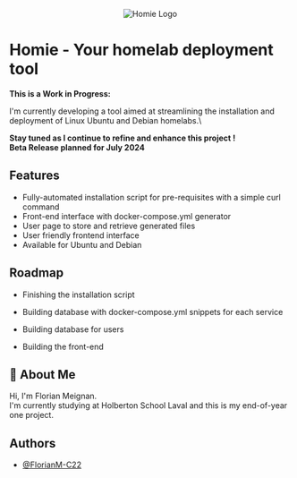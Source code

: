 <p align="center">
<picture>
 <source media="(prefers-color-scheme: dark)" srcset="https://kyekgrodzyclwvfppjnq.supabase.co/storage/v1/object/public/storage/Homie_Lowercase_White___Underline.png">
 <source media="(prefers-color-scheme: light)" srcset="https://kyekgrodzyclwvfppjnq.supabase.co/storage/v1/object/public/storage/Homie_Lowercase_Black_-_Underline.png">
 <img alt="Homie Logo" src="https://get-homie.tech">
</picture>
</p>

# Homie - Your homelab deployment tool

**This is a Work in Progress:**

I'm currently developing a tool aimed at streamlining the installation and deployment of Linux Ubuntu and Debian homelabs.\

**Stay tuned as I continue to refine and enhance this project !** \
**Beta Release planned for July 2024**



## Features

- Fully-automated installation script for pre-requisites with a simple curl command
- Front-end interface with docker-compose.yml generator
- User page to store and retrieve generated files
- User friendly frontend interface
- Available for Ubuntu and Debian


## Roadmap

- Finishing the installation script

- Building database with docker-compose.yml snippets for each service

- Building database for users

- Building the front-end


## 🚀 About Me
Hi, I'm Florian Meignan. \
I'm currently studying at Holberton School Laval and this is my end-of-year one project.
## Authors

- [@FlorianM-C22](https://www.github.com/FlorianM-C22)

